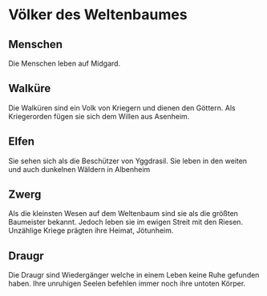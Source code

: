 # Völker des Weltenbaumes

## Menschen
Die Menschen leben auf Midgard. 

## Walküre
Die Walküren sind ein Volk von Kriegern und dienen den Göttern. Als Kriegerorden fügen sie sich dem Willen aus Asenheim. 

## Elfen
Sie sehen sich als die Beschützer von Yggdrasil. Sie leben in den weiten und auch dunkelnen Wäldern in Albenheim

## Zwerg
Als die kleinsten Wesen auf dem Weltenbaum sind sie als die größten Baumeister bekannt. Jedoch leben sie im ewigen Streit mit den Riesen. Unzählige Kriege prägten ihre Heimat, Jötunheim.

## Draugr
Die Draugr sind Wiedergänger welche in einem Leben keine Ruhe gefunden haben. Ihre unruhigen Seelen befehlen immer noch ihre untoten Körper.
